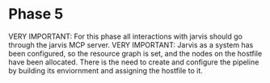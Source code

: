 # Phase 5
VERY IMPORTANT: For this phase all interactions with jarvis should go through the jarvis MCP server.
VERY IMPORTANT: Jarvis as a system has been configured, so the resource graph is set, and the nodes on the hostfile have been allocated. There is the need to create and configure the pipeline by building its enviornment and assigning the hostfile to it. 
